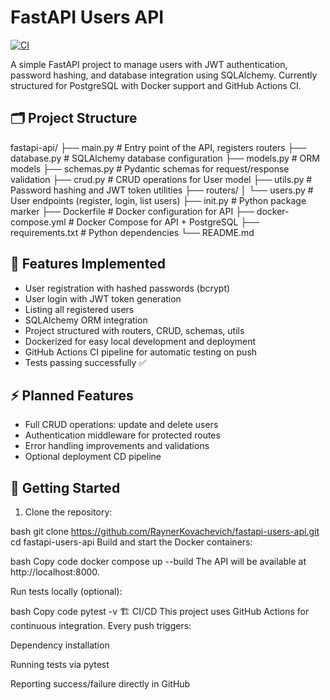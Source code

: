 # FastAPI Users API

[![CI](https://github.com/RaynerKovachevich/fastapi-users-api/actions/workflows/python-app.yml/badge.svg)](https://github.com/RaynerKovachevich/fastapi-users-api/actions/workflows/python-app.yml)

A simple FastAPI project to manage users with JWT authentication, password hashing, and database integration using SQLAlchemy. Currently structured for PostgreSQL with Docker support and GitHub Actions CI.

## 🗂 Project Structure

fastapi-api/
├── main.py # Entry point of the API, registers routers
├── database.py # SQLAlchemy database configuration
├── models.py # ORM models
├── schemas.py # Pydantic schemas for request/response validation
├── crud.py # CRUD operations for User model
├── utils.py # Password hashing and JWT token utilities
├── routers/
│   └── users.py # User endpoints (register, login, list users)
├── init.py # Python package marker
├── Dockerfile # Docker configuration for API
├── docker-compose.yml # Docker Compose for API + PostgreSQL
├── requirements.txt # Python dependencies
└── README.md

## 🔧 Features Implemented

- User registration with hashed passwords (bcrypt)
- User login with JWT token generation
- Listing all registered users
- SQLAlchemy ORM integration
- Project structured with routers, CRUD, schemas, utils
- Dockerized for easy local development and deployment
- GitHub Actions CI pipeline for automatic testing on push
- Tests passing successfully ✅

## ⚡ Planned Features

- Full CRUD operations: update and delete users
- Authentication middleware for protected routes
- Error handling improvements and validations
- Optional deployment CD pipeline

## 🚀 Getting Started

1. Clone the repository:

bash
git clone https://github.com/RaynerKovachevich/fastapi-users-api.git
cd fastapi-users-api
Build and start the Docker containers:

bash
Copy code
docker compose up --build
The API will be available at http://localhost:8000.

Run tests locally (optional):

bash
Copy code
pytest -v
🏗 CI/CD
This project uses GitHub Actions for continuous integration. Every push triggers:

Dependency installation

Running tests via pytest

Reporting success/failure directly in GitHub

